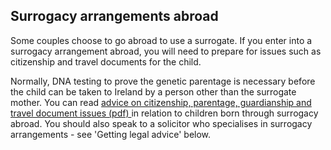 ##  Surrogacy arrangements abroad

Some couples choose to go abroad to use a surrogate. If you enter into a
surrogacy arrangement abroad, you will need to prepare for issues such as
citizenship and travel documents for the child.

Normally, DNA testing to prove the genetic parentage is necessary before the
child can be taken to Ireland by a person other than the surrogate mother. You
can read [ advice on citizenship, parentage, guardianship and travel document
issues (pdf)
](http://www.justice.ie/en/JELR/20120221%20Guidance%20Document.pdf/Files/20120221%20Guidance%20Document.pdf)
in relation to children born through surrogacy abroad. You should also speak
to a solicitor who specialises in surrogacy arrangements - see 'Getting legal
advice' below.
